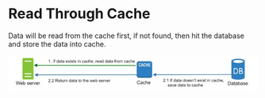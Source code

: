 # Read Through Cache

Data will be read from the cache first, if not found, then hit the database and store the data into cache.

![img.png](read-through.png)